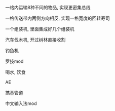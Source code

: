 一格内运输8种不同的物品, 实现更密集总线

一格传送带内两侧方向相反, 实现一格宽度的回转寿司

一个组装机, 里面集成好几个组装机

汽车伐木机, 开过树林直接收割

钓鱼机

罗技mod

喝水, 饮食

AE

搞基管道

中文输入法mod
